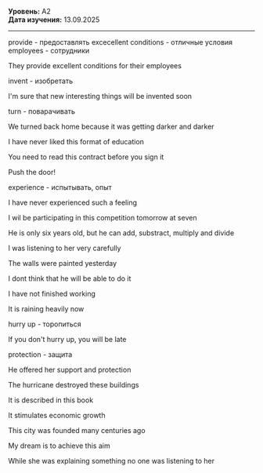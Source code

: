**Уровень:** A2  
**Дата изучения:** 13.09.2025  

---
 provide - предоставлять
 excecellent conditions - отличные условия
employees - сотрудники


They provide excellent conditions for their employees

invent - изобретать

I'm sure that new interesting things will be invented soon

turn - поварачивать

We turned back home because it was getting darker and darker


I have never liked this format of education

You need to read this contract before you sign it

Push the door!

experience - испытывать, опыт

I have never experienced such a feeling

I wil be participating in this competition tomorrow at seven 

He is only six years old, but he can add, substract, multiply and divide


I was listening to her very carefully

The walls were painted yesterday

I dont think that he will be able to do it

I have not finished  working

It is raining heavily now

hurry up - торопиться

If you don't  hurry up, you will be late

protection - защита

He offered her support and protection

The hurricane destroyed these buildings
 
It is described in this book

It stimulates economic growth

This city was founded many centuries ago

My dream is to achieve this aim 

While she was explaining something no one was listening to her

